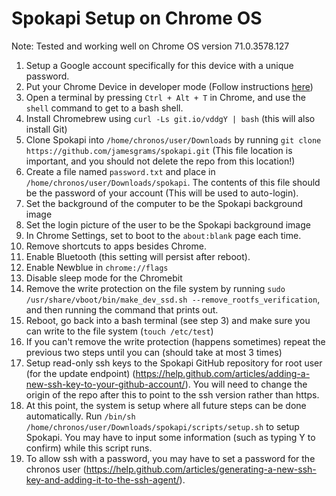 # Spokapi Setup on Chrome OS

Note: Tested and working well on Chrome OS version 71.0.3578.127

1. Setup a Google account specifically for this device with a unique password.
2. Put your Chrome Device in developer mode (Follow instructions [here](https://archlinuxarm.org/platforms/armv7/rockchip/asus-chromebit-cs10))
3. Open a terminal by pressing `Ctrl + Alt + T` in Chrome, and use the `shell` command to get to a bash shell.
4. Install Chromebrew using `curl -Ls git.io/vddgY | bash` (this will also install Git)
5. Clone Spokapi into `/home/chronos/user/Downloads` by running `git clone https://github.com/jamesgrams/spokapi.git` (This file location is important, and you should not delete the repo from this location!)
6. Create a file named `password.txt` and place in `/home/chronos/user/Downloads/spokapi`. The contents of this file should be the password of your account (This will be used to auto-login).
7. Set the background of the computer to be the Spokapi background image
8. Set the login picture of the user to be the Spokapi background image
9. In Chrome Settings, set to boot to the `about:blank` page each time.
10. Remove shortcuts to apps besides Chrome.
11. Enable Bluetooth (this setting will persist after reboot).
12. Enable Newblue in `chrome://flags`
13. Disable sleep mode for the Chromebit
14. Remove the write protection on the file system by running `sudo /usr/share/vboot/bin/make_dev_ssd.sh --remove_rootfs_verification`, and then running the command that prints out.
15. Reboot, go back into a bash terminal (see step 3) and make sure you can write to the file system (`touch /etc/test`)
16. If you can't remove the write protection (happens sometimes) repeat the previous two steps until you can (should take at most 3 times)
17. Setup read-only ssh keys to the Spokapi GitHub repository for root user (for the update endpoint) (https://help.github.com/articles/adding-a-new-ssh-key-to-your-github-account/). You will need to change the origin of the repo after this to point to the ssh version rather than https.
18. At this point, the system is setup where all future steps can be done automatically. Run `/bin/sh /home/chronos/user/Downloads/spokapi/scripts/setup.sh` to setup Spokapi. You may have to input some information (such as typing Y to confirm) while this script runs.
19. To allow ssh with a password, you may have to set a password for the chronos user (https://help.github.com/articles/generating-a-new-ssh-key-and-adding-it-to-the-ssh-agent/). 